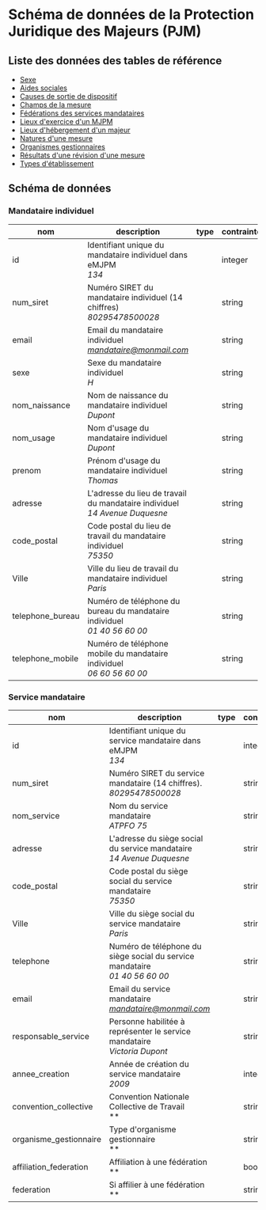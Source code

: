 # Schéma de données de la Protection Juridique des Majeurs (PJM)

## Liste des données des tables de référence

- [Sexe](./datas/sexe.csv)
- [Aides sociales](./datas/aide-sociale.csv)
- [Causes de sortie de dispositif](./datas/cause-sortie.csv)
- [Champs de la mesure](./datas/champs-mesure.csv)
- [Fédérations des services mandataires](./datas/federation-service.csv)
- [Lieux d'exercice d'un MJPM](./datas/lieu-exercice-mjpm.csv)
- [Lieux d'hébergement d'un majeur](./datas/lieu-hebergement-majeur.csv)
- [Natures d'une mesure](./datas/nature-mesure.csv)
- [Organismes gestionnaires](./datas/organisme-gestionnaire.csv)
- [Résultats d'une révision d'une mesure](./datas/resultat-revision-mesure.csv)
- [Types d'établissement](./datas/type-etablissement.csv)

## Schéma de données

### Mandataire individuel

|nom|description|type|contrainte|
|-|-|-|-|
|id|Identifiant unique du mandataire individuel dans eMJPM<br>*134*||integer|Obligatoire|
|num_siret|Numéro SIRET du mandataire individuel (14 chiffres)<br>*80295478500028*||string|Obligatoire<br>format: `^\d{14}$`|
|email|Email du mandataire individuel<br>*mandataire@monmail.com*||string|Obligatoire|
|sexe|Sexe du mandataire individuel<br>*H*||string|Obligatoire|
|nom_naissance|Nom de naissance du mandataire individuel<br>*Dupont*||string|Obligatoire|
|nom_usage|Nom d'usage du mandataire individuel<br>*Dupont*||string|Obligatoire|
|prenom|Prénom d'usage du mandataire individuel<br>*Thomas*||string|Obligatoire|
|adresse|L'adresse du lieu de travail du mandataire individuel<br>*14 Avenue Duquesne*||string|Obligatoire|
|code_postal|Code postal du lieu de travail du mandataire individuel<br>*75350*||string|Obligatoire<br>format: `^\d{5}$`|
|Ville|Ville du lieu de travail du mandataire individuel<br>*Paris*||string|Optionnel|
|telephone_bureau|Numéro de téléphone du bureau du mandataire individuel<br>*01 40 56 60 00*||string|Obligatoire<br>format: `^\0d{1} d{2} d{2} d{2} d{2}$`|
|telephone_mobile|Numéro de téléphone mobile du mandataire individuel<br>*06 60 56 60 00*||string|Optionnel<br>format: `^\0d{1} d{2} d{2} d{2} d{2}$`|

### Service mandataire

|nom|description|type|contrainte|
|-|-|-|-|
|id|Identifiant unique du service mandataire dans eMJPM<br>*134*||integer|Obligatoire|
|num_siret|Numéro SIRET du service mandataire (14 chiffres).<br>*80295478500028*||string|Obligatoire<br>format: `^\d{14}$`|
|nom_service|Nom du service mandataire<br>*ATPFO 75*||string|Obligatoire|
|adresse|L'adresse du siège social du service mandataire<br>*14 Avenue Duquesne*||string|Obligatoire|
|code_postal|Code postal du siège social du service mandataire<br>*75350*||string|Obligatoire<br>format: `^\d{5}$`|
|Ville|Ville du siège social du service mandataire<br>*Paris*||string|Optionnel|
|telephone|Numéro de téléphone du siège social du service mandataire<br>*01 40 56 60 00*||string|Obligatoire<br>format: `^\0d{1} d{2} d{2} d{2} d{2}$`|
|email|Email du service mandataire<br>*mandataire@monmail.com*||string|Obligatoire|
|responsable_service|Personne habilitée à représenter le service mandataire<br>*Victoria Dupont*||string|Obligatoire|
|annee_creation|Année de création du service mandataire<br>*2009*||integer|Obligatoire|
|convention_collective|Convention Nationale Collective de Travail<br>**||string|Obligatoire|
|organisme_gestionnaire|Type d'organisme gestionnaire<br>**||string|Obligatoire|
|affiliation_federation|Affiliation à une fédération<br>**||boolean|Obligatoire|
|federation|Si affilier à une fédération<br>**||string|Obligatoire|

